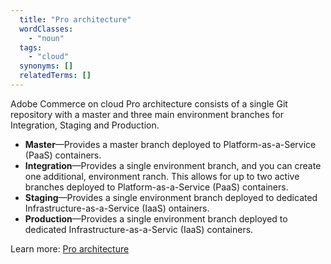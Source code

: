 ```yaml
---
  title: "Pro architecture"
  wordClasses:
    - "noun"
  tags:
    - "cloud"
  synonyms: []
  relatedTerms: []
---
```

Adobe Commerce on cloud Pro architecture consists of a single Git repository with a master and three main environment branches for Integration, Staging and Production.

* **Master**—Provides a master branch deployed to Platform-as-a-Service (PaaS) containers.
* **Integration**—Provides a single environment branch, and you can create one additional, environment ranch. This allows for up to two active branches deployed to Platform-as-a-Service (PaaS) containers.
* **Staging**—Provides a single environment branch deployed to dedicated Infrastructure-as-a-Service (IaaS) ontainers.
* **Production**—Provides a single environment branch deployed to dedicated Infrastructure-as-a-Servic (IaaS) containers.

Learn more: [Pro architecture](https://devdocs.magento.com/cloud/architecture/pro-architecture.html)
